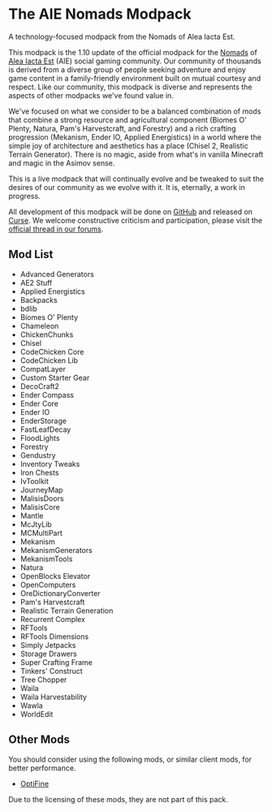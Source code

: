 # The AIE Nomads Modpack
A technology-focused modpack from the Nomads of Alea Iacta Est.

This modpack is the 1.10 update of the official modpack for the [Nomads](http://wiki.aie-guild.org/index.php?title=AIE_Nomads) of [Alea Iacta Est](https://aie-guild.org/) (AIE) social gaming community.  Our community of thousands is derived from a diverse group of people seeking adventure and enjoy game content in a family-friendly environment built on mutual courtesy and respect. Like our community, this modpack is diverse and represents the aspects of other modpacks we've found value in.

We've focused on what we consider to be a balanced combination of mods that combine a strong resource and agricultural component (Biomes O' Plenty, Natura, Pam's Harvestcraft, and Forestry) and a rich crafting progression (Mekanism, Ender IO, Applied Energistics) in a world where the simple joy of architecture and aesthetics has a place (Chisel 2, Realistic Terrain Generator).  There is no magic, aside from what's in vanilla Minecraft and magic in the Asimov sense.

This is a live modpack that will continually evolve and be tweaked to suit the desires of our community as we evolve with it. It is, eternally, a work in progress.

All development of this modpack will be done on [GitHub](https://github.com/AIE-Guild/AIE-Nomads-Modpack) and released on [Curse](http://www.curse.com/modpacks/minecraft/230885-aie-nomads). We welcome constructive criticism and participation, please visit the [official thread in our forums](http://forum.myextralife.com/topic/56351-aie-nomads-modpack/).

## Mod List

- Advanced Generators
- AE2 Stuff
- Applied Energistics
- Backpacks
- bdlib
- Biomes O' Plenty
- Chameleon
- ChickenChunks
- Chisel
- CodeChicken Core
- CodeChicken Lib
- CompatLayer
- Custom Starter Gear
- DecoCraft2
- Ender Compass
- Ender Core
- Ender IO
- EnderStorage
- FastLeafDecay
- FloodLights
- Forestry
- Gendustry
- Inventory Tweaks
- Iron Chests
- IvToolkit
- JourneyMap
- MalisisDoors
- MalisisCore
- Mantle
- McJtyLib
- MCMultiPart
- Mekanism
- MekanismGenerators
- MekanismTools
- Natura
- OpenBlocks Elevator
- OpenComputers
- OreDictionaryConverter
- Pam's Harvestcraft
- Realistic Terrain Generation
- Recurrent Complex
- RFTools
- RFTools Dimensions
- Simply Jetpacks
- Storage Drawers
- Super Crafting Frame
- Tinkers' Construct
- Tree Chopper
- Waila
- Waila Harvestability
- Wawla
- WorldEdit

## Other Mods

You should consider using the following mods, or similar client mods, for better performance.

- [OptiFine](https://optifine.net/home)

Due to the licensing of these mods, they are not part of this pack.
